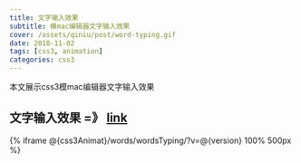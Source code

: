 ```yaml
---
title: 文字输入效果
subtitle: 模mac编辑器文字输入效果
cover: /assets/qiniu/post/word-typing.gif
date: 2018-11-02
tags: [css3, animation]
categories: css3
---
```

本文展示css3模mac编辑器文字输入效果
<!--more-->

## 文字输入效果 =》 [link](@{css3Animat}/words/wordsTyping/?v=@{version})
{% iframe @{css3Animat}/words/wordsTyping/?v=@{version} 100% 500px %}

